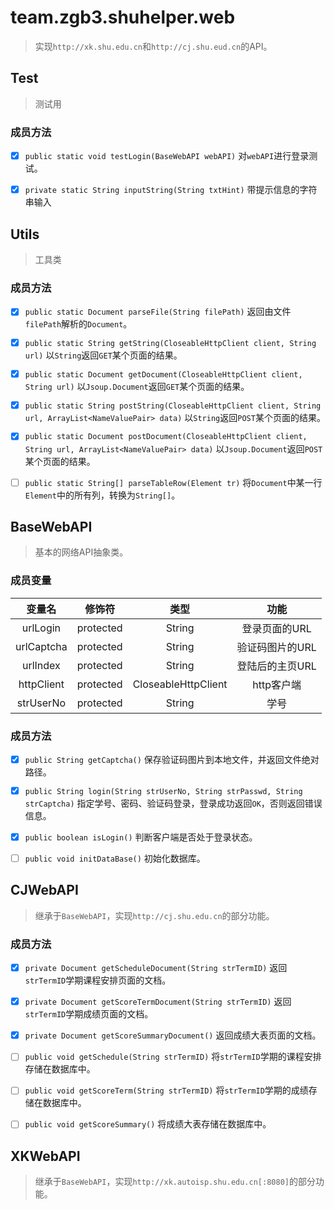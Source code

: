 # team.zgb3.shuhelper.web
> 实现`http://xk.shu.edu.cn`和`http://cj.shu.eud.cn`的API。

## Test

> 测试用

### 成员方法
* [x] `public static void testLogin(BaseWebAPI webAPI)`
对`webAPI`进行登录测试。

* [x] `private static String inputString(String txtHint)`
带提示信息的字符串输入


## Utils

> 工具类

### 成员方法
* [x] `public static Document parseFile(String filePath)`
返回由文件`filePath`解析的`Document`。

* [x] `public static String getString(CloseableHttpClient client, String url)`
以`String`返回`GET`某个页面的结果。

* [x] `public static Document getDocument(CloseableHttpClient client, String url)`
以`Jsoup.Document`返回`GET`某个页面的结果。

* [x] `public static String postString(CloseableHttpClient client, String url, ArrayList<NameValuePair> data)`
以`String`返回`POST`某个页面的结果。

* [x] `public static Document postDocument(CloseableHttpClient client, String url, ArrayList<NameValuePair> data)`
以`Jsoup.Document`返回`POST`某个页面的结果。

* [ ] `public static String[] parseTableRow(Element tr)`
将`Document`中某一行`Element`中的所有列，转换为`String[]`。


## BaseWebAPI

> 基本的网络API抽象类。

### 成员变量
|变量名|修饰符|类型|功能|
|:--------:|:-------:|:-----------------:|:-----------:|
|urlLogin  |protected|String             |登录页面的URL  |
|urlCaptcha|protected|String             |验证码图片的URL|
|urlIndex  |protected|String             |登陆后的主页URL|
|httpClient|protected|CloseableHttpClient|http客户端    |
|strUserNo |protected|String             |学号          |

### 成员方法
* [x] `public String getCaptcha()`
保存验证码图片到本地文件，并返回文件绝对路径。

* [x] `public String login(String strUserNo, String strPasswd, String strCaptcha)`
指定学号、密码、验证码登录，登录成功返回`OK`，否则返回错误信息。

* [x] `public boolean isLogin()`
判断客户端是否处于登录状态。

* [ ] `public void initDataBase()`
初始化数据库。


## CJWebAPI

> 继承于`BaseWebAPI`，实现`http://cj.shu.edu.cn`的部分功能。

### 成员方法
* [x] `private Document getScheduleDocument(String strTermID)`
返回`strTermID`学期课程安排页面的文档。

* [x] `private Document getScoreTermDocument(String strTermID)`
返回`strTermID`学期成绩页面的文档。

* [x] `private Document getScoreSummaryDocument()`
返回成绩大表页面的文档。

* [ ] `public void getSchedule(String strTermID)`
将`strTermID`学期的课程安排存储在数据库中。

* [ ] `public void getScoreTerm(String strTermID)`
将`strTermID`学期的成绩存储在数据库中。

* [ ] `public void getScoreSummary()`
将成绩大表存储在数据库中。


## XKWebAPI

> 继承于`BaseWebAPI`，实现`http://xk.autoisp.shu.edu.cn[:8080]`的部分功能。
